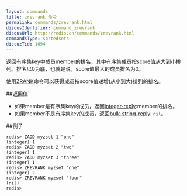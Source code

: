 ```yaml
---
layout: commands
title: zrevrank 命令
permalink: commands/zrevrank.html
disqusIdentifier: command_zrevrank
disqusUrl: http://redis.cn/commands/zrevrank.html
commandsType: sortedsets
discuzTid: 1094
---
```


返回有序集key中成员member的排名，其中有序集成员按score值从大到小排列。排名以0为底，也就是说，score值最大的成员排名为0。

使用[ZRANK](/commands/zrank.html)命令可以获得成员按score值递增(从小到大)排列的排名。

##返回值

- 如果member是有序集key的成员，返回[integer-reply](/topics/protocol#integer-reply):member的排名。
- 如果member不是有序集key的成员，返回[bulk-string-reply](/topics/protocol#bulk-string-reply): `nil`。

##例子

	redis> ZADD myzset 1 "one"
	(integer) 1
	redis> ZADD myzset 2 "two"
	(integer) 1
	redis> ZADD myzset 3 "three"
	(integer) 1
	redis> ZREVRANK myzset "one"
	(integer) 2
	redis> ZREVRANK myzset "four"
	(nil)
	redis> 